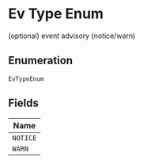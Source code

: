 
# Ev Type Enum

(optional) event advisory (notice/warn)

## Enumeration

`EvTypeEnum`

## Fields

| Name |
|  --- |
| `NOTICE` |
| `WARN` |

